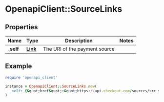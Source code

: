 # OpenapiClient::SourceLinks

## Properties

| Name | Type | Description | Notes |
| ---- | ---- | ----------- | ----- |
| **_self** | [**Link**](Link.md) | The URI of the payment source |  |

## Example

```ruby
require 'openapi_client'

instance = OpenapiClient::SourceLinks.new(
  _self: {&quot;href&quot;:&quot;https://api.checkout.com/sources/src_y3oqhf46pyzuxjbcn2giaqnb44&quot;}
)
```

